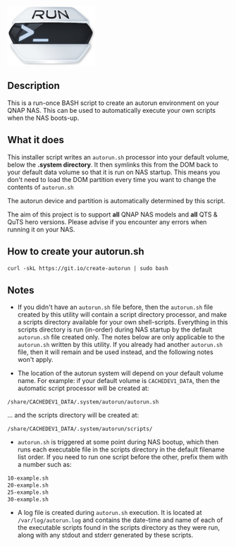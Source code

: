 ![create-autorun icon](images/create-autorun.readme.png)

## Description

This is a run-once BASH script to create an autorun environment on your QNAP NAS. This can be used to automatically execute your own scripts when the NAS boots-up.


## What it does

This installer script writes an `autorun.sh` processor into your default volume, below the **.system directory**. It then symlinks this from the DOM back to your default data volume so that it is run on NAS startup. This means you don't need to load the DOM partition every time you want to change the contents of `autorun.sh`

The autorun device and partition is automatically determined by this script.

The aim of this project is to support **all** QNAP NAS models and **all** QTS & QuTS hero versions. Please advise if you encounter any errors when running it on your NAS.

## How to create your autorun.sh

    curl -skL https://git.io/create-autorun | sudo bash

## Notes

- If you didn't have an `autorun.sh` file before, then the `autorun.sh` file created by this utility will contain a script directory processor, and make a scripts directory available for your own shell-scripts. Everything in this scripts directory is run (in-order) during NAS startup by the default `autorun.sh` file created only. The notes below are only applicable to the `autorun.sh` written by this utility. If you already had another `autorun.sh` file, then it will remain and be used instead, and the following notes won't apply.

- The location of the autorun system will depend on your default volume name. For example: if your default volume is `CACHEDEV1_DATA`, then the automatic script processor will be created at:
```
/share/CACHEDEV1_DATA/.system/autorun/autorun.sh
```
... and the scripts directory will be created at:
```
/share/CACHEDEV1_DATA/.system/autorun/scripts/
```

- `autorun.sh` is triggered at some point during NAS bootup, which then runs each executable file in the scripts directory in the default filename list order. If you need to run one script before the other, prefix them with a number such as:

```
10-example.sh
20-example.sh
25-example.sh
30-example.sh
```

- A log file is created during `autorun.sh` execution. It is located at `/var/log/autorun.log` and contains the date-time and name of each of the executable scripts found in the scripts directory as they were run, along with any stdout and stderr generated by these scripts.
